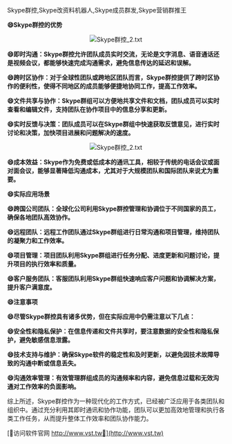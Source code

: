 Skype群控,Skype改资料机器人,Skype成员群发,Skype营销群推王

**😄Skype群控的优势**

 <center><img src="https://vst.tw/MP4/tuiguang/png/5.png" alt="Skype群控_2.txt"></center>

**😄即时沟通：Skype群控允许团队成员实时交流，无论是文字消息、语音通话还是视频会议，都能够快速完成沟通需求，避免信息传达的延迟和误解。**

**😄跨时区协作：对于全球性团队或跨地区团队而言，Skype群控提供了跨时区协作的便利性，使得不同地区的成员能够便捷地协同工作，提高工作效率。**

**😄文件共享与协作：Skype群组可以方便地共享文件和文档，团队成员可以实时查看和编辑文件，支持团队在协作项目中的信息分享和更新。**

**😄实时反馈与决策：团队成员可以在Skype群组中快速获取反馈意见，进行实时讨论和决策，加快项目进展和问题解决的速度。**

 <center><img src="https://vst.tw/MP4/tuiguang/png/7.png" alt="Skype群控_2.txt"></center>

**😄成本效益：Skype作为免费或低成本的通讯工具，相较于传统的电话会议或面对面会议，能够显著降低沟通成本，尤其对于大规模团队和国际团队来说尤为重要。**

**😄实际应用场景**

**😄跨国公司团队：全球化公司利用Skype群控管理和协调位于不同国家的员工，确保各地团队高效协作。**

**😄远程团队：远程工作团队通过Skype群组进行日常沟通和项目管理，维持团队的凝聚力和工作效率。**

**😄项目管理：项目团队利用Skype群组进行任务分配、进度更新和问题讨论，提升项目的执行效率和质量。**

**😄客户服务团队：客服团队利用Skype群组快速响应客户问题和协调解决方案，提升客户满意度。**

**😄注意事项**

**😄尽管Skype群控具有诸多优势，但在实际应用中仍需注意以下几点：**

**😄安全性和隐私保护：在信息传递和文件共享时，要注意数据的安全性和隐私保护，避免敏感信息泄露。**

**😄技术支持与维护：确保Skype软件的稳定性和及时更新，以避免因技术故障导致的沟通中断或信息丢失。**

**😄沟通效率管理：有效管理群组成员的沟通频率和内容，避免信息过载和无效沟通对工作效率的负面影响。**

综上所述，Skype群控作为一种现代化的工作方式，已经被广泛应用于各类团队和组织中。通过充分利用其即时通讯和协作功能，团队可以更加高效地管理和执行各类工作任务，从而提升整体工作效率和团队协作能力。


[👻访问软件官网 http://www.vst.tw👻](http://www.vst.tw)
